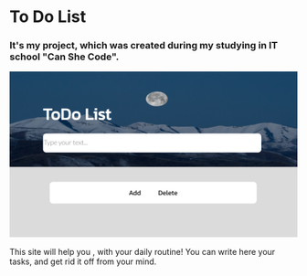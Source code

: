 # To Do List
### It's my project, which was created during my studying in IT school "Can She Code".

![Alt-сайт](/src/image/03.png)

This site will help you , with your daily routine!
You can write here your tasks, and get rid it off from your mind.